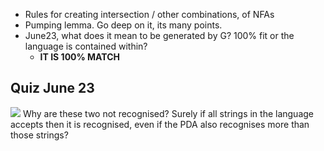 - Rules for creating intersection / other combinations, of NFAs
- Pumping lemma. Go deep on it, its many points.
- June23, what does it mean to be generated by G? 100% fit or the language is contained within?
	- **IT IS 100% MATCH**

## Quiz June 23
![](Pasted%20image%2020240612171650.png)
Why are these two not recognised? Surely if all strings in the language accepts then it is recognised, even if the PDA also recognises more than those strings?